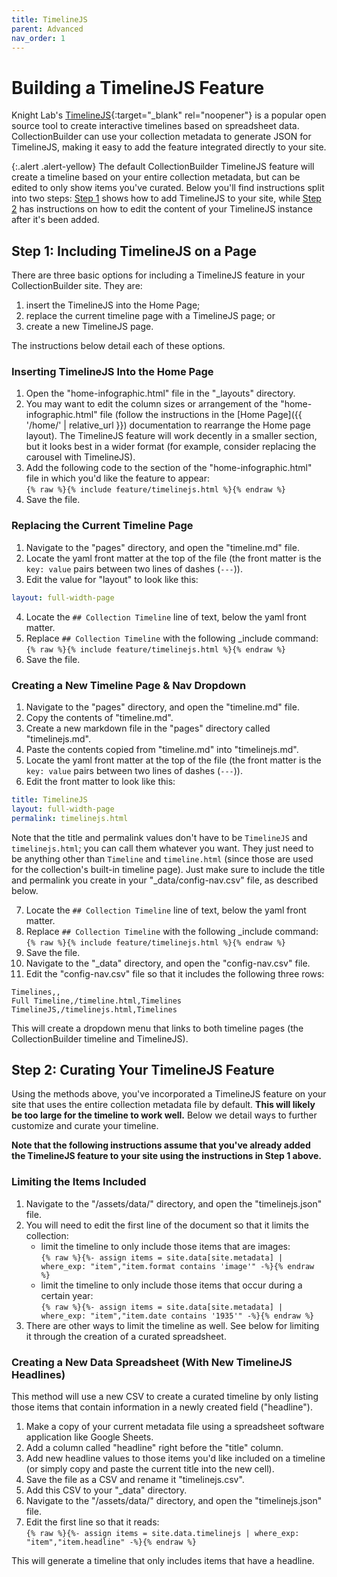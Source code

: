 ```yaml
---
title: TimelineJS
parent: Advanced
nav_order: 1
---
```


# Building a TimelineJS Feature

Knight Lab's [TimelineJS](http://timeline.knightlab.com/){:target="_blank" rel="noopener"} is a popular open source tool to create interactive timelines based on spreadsheet data. 
CollectionBuilder can use your collection metadata to generate JSON for TimelineJS, making it easy to add the feature integrated directly to your site.

{:.alert .alert-yellow}
The default CollectionBuilder TimelineJS feature will create a timeline based on your entire collection metadata, but can be edited to only show items you've curated. 
Below you'll find instructions split into two steps: [Step 1](#step-1-including-timelinejs-on-a-page) shows how to add TimelineJS to your site, while [Step 2](#step-2-curating-your-timeline) has instructions on how to edit the content of your TimelineJS instance after it's been added. 

## Step 1: Including TimelineJS on a Page

There are three basic options for including a TimelineJS feature in your CollectionBuilder site. They are:

1. insert the TimelineJS into the Home Page; 
2. replace the current timeline page with a TimelineJS page; or 
3. create a new TimelineJS page. 

The instructions below detail each of these options. 

### Inserting TimelineJS Into the Home Page

1. Open the "home-infographic.html" file in the "_layouts" directory. 
2. You may want to edit the column sizes or arrangement of the "home-infographic.html" file (follow the instructions in the [Home Page]({{ '/home/' | relative_url }}) documentation to rearrange the Home page layout). The TimelineJS feature will work decently in a smaller section, but it looks best in a wider format (for example, consider replacing the carousel with TimelineJS). 
3. Add the following code to the section of the "home-infographic.html" file in which you'd like the feature to appear:  
`{% raw %}{% include feature/timelinejs.html %}{% endraw %}`  
4. Save the file.

### Replacing the Current Timeline Page

1. Navigate to the "pages" directory, and open the "timeline.md" file.
2. Locate the yaml front matter at the top of the file (the front matter is the `key: value` pairs between two lines of dashes (`---`)).
3. Edit the value for "layout" to look like this:
```yaml
layout: full-width-page
```
4. Locate the `## Collection Timeline` line of text, below the yaml front matter. 
5. Replace `## Collection Timeline` with the following _include command:  
`{% raw %}{% include feature/timelinejs.html %}{% endraw %}`
6. Save the file.

### Creating a New Timeline Page & Nav Dropdown

1. Navigate to the "pages" directory, and open the "timeline.md" file.
2. Copy the contents of "timeline.md".
3. Create a new markdown file in the "pages" directory called "timelinejs.md".
4. Paste the contents copied from "timeline.md" into "timelinejs.md".
5. Locate the yaml front matter at the top of the file (the front matter is the `key: value` pairs between two lines of dashes (`---`)).
6. Edit the front matter to look like this:
```yaml
title: TimelineJS
layout: full-width-page
permalink: timelinejs.html
```
Note that the title and permalink values don't have to be `TimelineJS` and `timelinejs.html`; you can call them whatever you want. 
They just need to be anything other than `Timeline` and `timeline.html` (since those are used for the collection's built-in timeline page).
Just make sure to include the title and permalink you create in your "_data/config-nav.csv" file, as described below.

7. Locate the `## Collection Timeline` line of text, below the yaml front matter. 
8. Replace `## Collection Timeline` with the following _include command:  
`{% raw %}{% include feature/timelinejs.html %}{% endraw %}`
9. Save the file.
10. Navigate to the "_data" directory, and open the "config-nav.csv" file.
11. Edit the "config-nav.csv" file so that it includes the following three rows: 
```
Timelines,,
Full Timeline,/timeline.html,Timelines
TimelineJS,/timelinejs.html,Timelines
```
This will create a dropdown menu that links to both timeline pages (the CollectionBuilder timeline and TimelineJS). 

## Step 2: Curating Your TimelineJS Feature

Using the methods above, you've incorporated a TimelineJS feature on your site that uses the entire collection metadata file by default. 
**This will likely be too large for the timeline to work well.** 
Below we detail ways to further customize and curate your timeline. 

**Note that the following instructions assume that you've already added the TimelineJS feature to your site using the instructions in Step 1 above.**

### Limiting the Items Included

1. Navigate to the "/assets/data/" directory, and open the "timelinejs.json" file.
2. You will need to edit the first line of the document so that it limits the collection:
    - limit the timeline to only include those items that are images:  
    `{% raw %}{%- assign items = site.data[site.metadata] | where_exp: "item","item.format contains 'image'" -%}{% endraw %}`
    - limit the timeline to only include those items that occur during a certain year:  
    `{% raw %}{%- assign items = site.data[site.metadata] | where_exp: "item","item.date contains '1935'" -%}{% endraw %}` 
3. There are other ways to limit the timeline as well. See below for limiting it through the creation of a curated spreadsheet.

### Creating a New Data Spreadsheet (With New TimelineJS Headlines)

This method will use a new CSV to create a curated timeline by only listing those items that contain information in a newly created field ("headline").

1. Make a copy of your current metadata file using a spreadsheet software application like Google Sheets.
2. Add a column called "headline" right before the "title" column.
3. Add new headline values to those items you'd like included on a timeline (or simply copy and paste the current title into the new cell).
4. Save the file as a CSV and rename it "timelinejs.csv".
5. Add this CSV to your "_data" directory.
6. Navigate to the "/assets/data/" directory, and open the "timelinejs.json" file.
7. Edit the first line so that it reads:  
`{% raw %}{%- assign items = site.data.timelinejs | where_exp: "item","item.headline" -%}{% endraw %}`

This will generate a timeline that only includes items that have a headline. 
